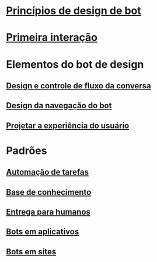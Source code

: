 # [Princípios de design de bot](../bot-service-design-principles.md)
# [Primeira interação](../bot-service-design-first-interaction.md)
# Elementos do bot de design
## [Design e controle de fluxo da conversa](../bot-service-design-conversation-flow.md)
## [Design da navegação do bot](../bot-service-design-navigation.md)
## [Projetar a experiência do usuário](../bot-service-design-user-experience.md)
# Padrões
## [Automação de tarefas](../bot-service-design-pattern-task-automation.md)
## [Base de conhecimento](../bot-service-design-pattern-knowledge-base.md)
## [Entrega para humanos](../bot-service-design-pattern-handoff-human.md)
## [Bots em aplicativos](../bot-service-design-pattern-embed-app.md)
## [Bots em sites](../bot-service-design-pattern-embed-web-site.md)
